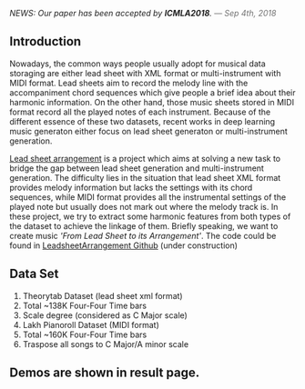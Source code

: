 <p style="color:#222;">
  <em>NEWS: Our paper has been accepted by <strong>ICMLA2018</strong>.<span style="color:#727272"> &mdash; Sep 4th, 2018</span></em>
</p>

## Introduction
Nowadays, the common ways people usually adopt for musical data storaging are either lead sheet with XML format or multi-instrument with MIDI format. Lead sheets aim to record the melody line with the accompaniment chord sequences which give people a brief idea about their harmonic information. On the other hand, those music sheets stored in MIDI format record all the played notes of each instrument. Because of the different essence of these two datasets, recent works in deep learning music generaton either focus on lead sheet generaton or multi-instrument generation.

[Lead sheet arrangement](https://liuhaumin.github.io/LeadsheetArrangement/) is a project which aims at solving a new task to bridge the gap between lead sheet generation and multi-instrument generation. The difficulty lies in the situation that lead sheet XML format provides melody information but lacks the settings with its chord sequences, while MIDI format provides all the instrumental settings of the played note but usually does not mark out where the melody track is. In these project, we try to extract some harmonic features from both types of the dataset to achieve the linkage of them. Briefly speaking, we want to create music *'From Lead Sheet to its Arrangement'*. The code could be found in [LeadsheetArrangement Github](https://github.com/liuhaumin/LeadsheetArrangement) (under construction)

## Data Set
1. Theorytab Dataset (lead sheet xml format)
  1. Total ~138K Four-Four Time bars
  1. Scale degree (considered as C Major scale)
1. Lakh Pianoroll Dataset (MIDI format)
  1. Total ~160K Four-Four Time bars
  1. Traspose all songs to C Major/A minor scale

## Demos are shown in result page.
